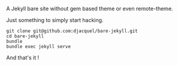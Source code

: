 A Jekyll bare site without gem based theme or even remote-theme.

Just something to simply start hacking.

    git clone git@github.com:djacquel/bare-jekyll.git
    cd bare-jekyll
    bundle
    bundle exec jekyll serve

And that's it !

